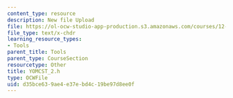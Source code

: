 ```yaml
---
content_type: resource
description: New file Upload
file: https://ol-ocw-studio-app-production.s3.amazonaws.com/courses/12-811-tropical-meteorology-spring-2011/d35bce639ae4e37ebd4c19be97d8ee0f_YOMCST_2.h
file_type: text/x-chdr
learning_resource_types:
- Tools
parent_title: Tools
parent_type: CourseSection
resourcetype: Other
title: YOMCST_2.h
type: OCWFile
uid: d35bce63-9ae4-e37e-bd4c-19be97d8ee0f
---
```

